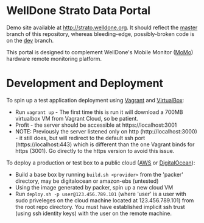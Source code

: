 # WellDone Strato Data Portal

Demo site available at http://strato.welldone.org.  It should reflect the [master](https://github.com/WellDone/Strato/tree/master) branch of this repository, whereas bleeding-edge, possibly-broken code is on the [dev](https://github.com/WellDone/Strato/tree/dev) branch.

This portal is designed to complement WellDone's Mobile Monitor ([MoMo](http://www.github.com/welldone/MoMo-Firmware)) hardware remote monitoring platform.

# Development and Deployment

To spin up a test application deployment using [Vagrant](http://www.vagrantup.com) and [VirtualBox](http://www.virtualbox.org):
* Run `vagrant up` - The first time this is run it will download a 700MB virtualbox VM from Vagrant Cloud, so be patient.
* Profit - the server should be accessible at https://localhost:3001
* NOTE: Previously the server listened only on http (http://localhost:3000) - it still does, but will redirect to the default ssh port (https://localhost:443) which is different than the one Vagrant binds for https (3001).  Go directly to the https version to avoid this issue.

To deploy a production or test box to a public cloud ([AWS](http://aws.amazon.com/) or [DigitalOcean](https://digitalocean.com/)):
* Build a base box by running `build.sh <provider>` from the 'packer' directory, <provider> may be digitalocean or amazon-ebs (untested)
* Using the image generated by packer, spin up a new cloud VM
* Run `deploy.sh -p user@123.456.789.101` (where 'user' is a user with sudo priveleges on the cloud machine located at 123.456.789.101) from the root repo directory.  You must have established implicit ssh trust (using ssh identity keys) with the user on the remote machine.
